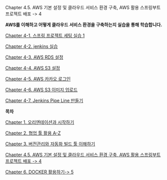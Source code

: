 Chapter 4.5. AWS 기본 설정 및 클라우드 서비스 환경 구축,
AWS 활용 스프링부트 프로젝트 배포 -> 4


**AWS를 이해하고 어떻게 클라우드 서비스 환경을 구축하는지 실습을 통해 학습합니다.**

[Chapter 4-1. 스프링 프로젝트 세팅 실습 1](https://gitlab.com/bloodjino1/fastcampus-lecture-codes_aws-docker/-/tree/master/chapter4/(1)spring_project)

[Chapter 4-2. jenkins  실습](https://gitlab.com/bloodjino1/fastcampus-lecture-codes_aws-docker/-/tree/master/chapter4/(2)jenkins)

[Chapter 4-3. AWS RDS 설정](https://gitlab.com/bloodjino1/fastcampus-lecture-codes_aws-docker/-/tree/master/chapter4/(3)aws_rds)

[Chapter 4-4. AWS S3 설정](https://gitlab.com/bloodjino1/fastcampus-lecture-codes_aws-docker/-/tree/master/chapter4/(4)aws_s3)

[Chapter 4-5. AWS 카카오 로그인](https://gitlab.com/bloodjino1/fastcampus-lecture-codes_aws-docker/-/tree/master/chapter4/(5)aws_kakao)

[Chapter 4-6. AWS S3 이미지 업로드](https://gitlab.com/bloodjino1/fastcampus-lecture-codes_aws-docker/-/tree/master/chapter4/(6)s3_upload)

[Chapter 4-7. Jenkins Pipe Line 만들기](https://gitlab.com/bloodjino1/fastcampus-lecture-codes_aws-docker/-/tree/master/chapter4/(7)jenkins_pipeline)





**목차**

[Chapter 1. 오리엔테이션과 시작하기](https://gitlab.com/bloodjino1/fastcampus-lecture-codes_aws-docker/-/tree/master/chapter1)

[Chapter 2. 협업 툴 활용 A-Z](https://gitlab.com/bloodjino1/fastcampus-lecture-codes_aws-docker/-/tree/master/chapter2)

[Chapter 3. 버전관리와 자동화 빌드 툴 이해하기](https://gitlab.com/bloodjino1/fastcampus-lecture-codes_aws-docker/-/tree/master/chapter3)

[Chapter 4.5. AWS 기본 설정 및 클라우드 서비스 환경 구축,
 AWS 활용 스프링부트 프로젝트 배포 -> 4](https://gitlab.com/bloodjino1/fastcampus-lecture-codes_aws-docker/-/tree/master/chapter4)

[Chapter 6. DOCKER 활용하기-> 5](https://gitlab.com/bloodjino1/fastcampus-lecture-codes_aws-docker/-/tree/master/chapter5)
